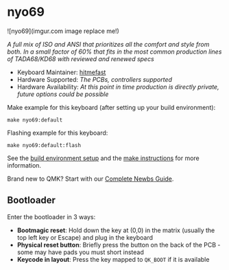 # nyo69

![nyo69](imgur.com image replace me!)

*A full mix of ISO and ANSI that prioritizes all the comfort and style from both. In a small factor of 60% that fits in the most common production lines of TADA68/KD68 with reviewed and renewed specs*

* Keyboard Maintainer: [hitmefast](https://github.com/hitmefast)
* Hardware Supported: *The PCBs, controllers supported*
* Hardware Availability: *At this point in time production is directly private, future options could be possible*

Make example for this keyboard (after setting up your build environment):

    make nyo69:default

Flashing example for this keyboard:

    make nyo69:default:flash

See the [build environment setup](https://docs.qmk.fm/#/getting_started_build_tools) and the [make instructions](https://docs.qmk.fm/#/getting_started_make_guide) for more information.

Brand new to QMK? Start with our [Complete Newbs Guide](https://docs.qmk.fm/#/newbs).

## Bootloader

Enter the bootloader in 3 ways:

* **Bootmagic reset**: Hold down the key at (0,0) in the matrix (usually the top left key or Escape) and plug in the keyboard
* **Physical reset button**: Briefly press the button on the back of the PCB - some may have pads you must short instead
* **Keycode in layout**: Press the key mapped to `QK_BOOT` if it is available
